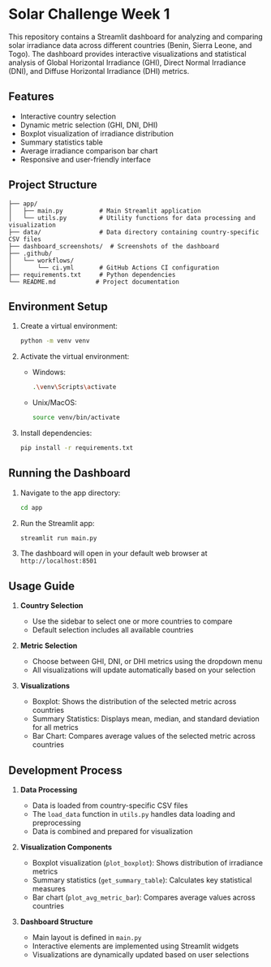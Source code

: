 # Solar Challenge Week 1

This repository contains a Streamlit dashboard for analyzing and comparing solar irradiance data across different countries (Benin, Sierra Leone, and Togo). The dashboard provides interactive visualizations and statistical analysis of Global Horizontal Irradiance (GHI), Direct Normal Irradiance (DNI), and Diffuse Horizontal Irradiance (DHI) metrics.

## Features

- Interactive country selection
- Dynamic metric selection (GHI, DNI, DHI)
- Boxplot visualization of irradiance distribution
- Summary statistics table
- Average irradiance comparison bar chart
- Responsive and user-friendly interface

## Project Structure

```
├── app/
│   ├── main.py          # Main Streamlit application
│   └── utils.py         # Utility functions for data processing and visualization
├── data/                # Data directory containing country-specific CSV files
├── dashboard_screenshots/  # Screenshots of the dashboard
├── .github/
│   └── workflows/
│       └── ci.yml       # GitHub Actions CI configuration
├── requirements.txt     # Python dependencies
└── README.md           # Project documentation
```

## Environment Setup

1. Create a virtual environment:
   ```bash
   python -m venv venv
   ```

2. Activate the virtual environment:
   - Windows:
     ```bash
     .\venv\Scripts\activate
     ```
   - Unix/MacOS:
     ```bash
     source venv/bin/activate
     ```

3. Install dependencies:
   ```bash
   pip install -r requirements.txt
   ```

## Running the Dashboard

1. Navigate to the app directory:
   ```bash
   cd app
   ```

2. Run the Streamlit app:
   ```bash
   streamlit run main.py
   ```

3. The dashboard will open in your default web browser at `http://localhost:8501`

## Usage Guide

1. **Country Selection**
   - Use the sidebar to select one or more countries to compare
   - Default selection includes all available countries

2. **Metric Selection**
   - Choose between GHI, DNI, or DHI metrics using the dropdown menu
   - All visualizations will update automatically based on your selection

3. **Visualizations**
   - Boxplot: Shows the distribution of the selected metric across countries
   - Summary Statistics: Displays mean, median, and standard deviation for all metrics
   - Bar Chart: Compares average values of the selected metric across countries

## Development Process

1. **Data Processing**
   - Data is loaded from country-specific CSV files
   - The `load_data` function in `utils.py` handles data loading and preprocessing
   - Data is combined and prepared for visualization

2. **Visualization Components**
   - Boxplot visualization (`plot_boxplot`): Shows distribution of irradiance metrics
   - Summary statistics (`get_summary_table`): Calculates key statistical measures
   - Bar chart (`plot_avg_metric_bar`): Compares average values across countries

3. **Dashboard Structure**
   - Main layout is defined in `main.py`
   - Interactive elements are implemented using Streamlit widgets
   - Visualizations are dynamically updated based on user selections
